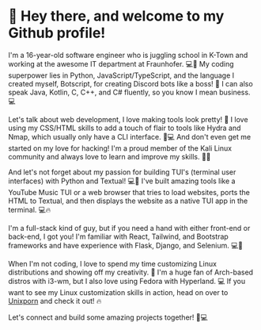 # 👋 Hey there, and welcome to my Github profile!

I'm a 16-year-old software engineer who is juggling school in K-Town 
and working at the awesome IT department at Fraunhofer. 💻🔧 My coding 
superpower lies in Python, JavaScript/TypeScript, and the language I 
created myself, Botscript, for creating Discord bots like a boss! 🤖 
I can also speak Java, Kotlin, C, C++, and C# fluently, so you know 
I mean business. 💻

Let's talk about web development, I love making tools look pretty! 💅 
I love using my CSS/HTML skills to add a touch of flair to tools like 
Hydra and Nmap, which usually only have a CLI interface. 🔨💻 And don't 
even get me started on my love for hacking! I'm a proud member of 
the Kali Linux community and always love to learn and improve my skills. 🕵️‍♂️

And let's not forget about my passion for building TUI's (terminal user interfaces) with Python and Textual! 💻💬
I've built amazing tools like a YouTube Music TUI or a web browser that tries to load websites, ports the HTML to Textual, and then displays the website as a native TUI app in the terminal. 💻🔥

I'm a full-stack kind of guy, but if you need a hand with either 
front-end or back-end, I got you! I'm familiar with React, Tailwind, 
and Bootstrap frameworks and have experience with Flask, Django, 
and Selenium. 💻🚀

When I'm not coding, I love to spend my time customizing Linux 
distributions and showing off my creativity. 🐧 I'm a huge fan of 
Arch-based distros with i3-wm, but I also love using Fedora with 
Hyperland. 💻 If you want to see my Linux customization skills in 
action, head on over to [Unixporn](https://unixporn.github.io/) and check it out! 🔥

Let's connect and build some amazing projects together! 🚀💻
